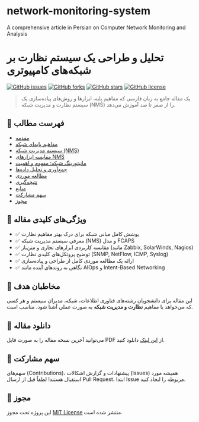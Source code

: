 # network-monitoring-system
A comprehensive article in Persian on Computer Network Monitoring and Analysis
# تحلیل و طراحی یک سیستم نظارت بر شبکه‌های کامپیوتری

[![GitHub issues](https://img.shields.io/github/issues/Hasan669/network-monitoring-system)](https://github.com/Hasan669/network-monitoring-system/issues)
[![GitHub forks](https://img.shields.io/github/forks/Hasan669/network-monitoring-system)](https://github.com/Hasan669/network-monitoring-system/network)
[![GitHub stars](https://img.shields.io/github/stars/Hasan669/network-monitoring-system)](https://github.com/Hasan669/network-monitoring-system/stargazers)
[![GitHub license](https://img.shields.io/github/license/Hasan669/network-monitoring-system)](https://github.com/Hasan669/network-monitoring-system/blob/main/LICENSE)

> یک مقاله جامع به زبان فارسی که مفاهیم پایه، ابزارها و روش‌های پیاده‌سازی یک سیستم نظارت و مدیریت شبکه (NMS) را از صفر تا صد آموزش می‌دهد.

## 📖 فهرست مطالب

- [مقدمه](#-مقدمه)
- [مفاهیم پایه‌ای شبکه](#-مفاهیم-پایه‌ای-شبکه)
- [سیستم مدیریت شبکه (NMS)](#-سیستم-مدیریت-شبکه-nms)
- [مقایسه ابزارهای NMS](#-مقایسه-ابزارهای-nms)
- [مانیتورینگ شبکه: مفهوم و اهمیت](#-مانیتورینگ-شبکه-مفهوم-و-اهمیت)
- [جمع‌آوری و تحلیل داده‌ها](#-جمع‌آوری-و-تحلیل-داده‌ها)
- [مطالعه موردی](#-مطالعه-موردی)
- [نتیجه‌گیری](#-نتیجه‌گیری)
- [منابع](#-منابع)
- [سهم مشارکت](#-سهم-مشارکت)
- [مجوز](#-مجوز)

## 🌟 ویژگی‌های کلیدی مقاله

- ✅ پوشش کامل مبانی شبکه برای درک بهتر مفاهیم نظارت
- ✅ معرفی سیستم مدیریت شبکه (NMS) و مدل FCAPS
- ✅ مقایسه کاربردی ابزارهای تجاری و متن‌باز (مانند Zabbix, SolarWinds, Nagios)
- ✅ توضیح پروتکل‌های کلیدی نظارت (SNMP, NetFlow, ICMP, Syslog)
- ✅ ارائه یک مطالعه موردی کامل از طراحی و پیاده‌سازی
- ✅ نگاهی به روندهای آینده مانند AIOps و Intent-Based Networking

## 🚀 مخاطبان هدف

این مقاله برای دانشجویان رشته‌های فناوری اطلاعات، شبکه، مدیران سیستم و هر کسی که می‌خواهد با مفاهیم **نظارت و مدیریت شبکه** به صورت عملی آشنا شود، مناسب است.

## 📄 دانلود مقاله

می‌توانید آخرین نسخه مقاله را به صورت فایل PDF از [این لینک](/Hasan.karimi.pdf) دانلود کنید.
## 🤝 سهم مشارکت

سهم‌های (Contributions)، پیشنهادات و گزارش اشکالات (Issues) همیشه مورد استقبال هستند! لطفاً قبل از ارسال Pull Request، ابتدا Issue مربوطه را ایجاد کنید.

## 📜 مجوز

این پروژه تحت مجوز [MIT License](LICENSE) منتشر شده است.
